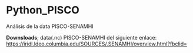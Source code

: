 # Python_PISCO
Análisis de la data PISCO-SENAMHI
<!-- Downsloads -->
**Downsloads**; data(.nc) PISCO-SENAMHI del siguiente enlace: https://iridl.ldeo.columbia.edu/SOURCES/.SENAMHI/overview.html?fbclid=
